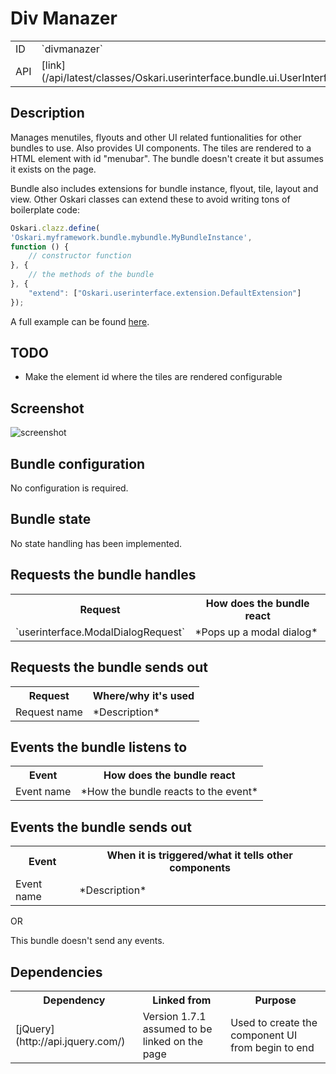 # Div Manazer

<table class="table">
  <tr>
    <td>ID</td><td>`divmanazer`</td>
  </tr>
  <tr>
    <td>API</td><td>[link](/api/latest/classes/Oskari.userinterface.bundle.ui.UserInterfaceBundleInstance.html)</td>
  </tr>
</table>

## Description

Manages menutiles, flyouts and other UI related funtionalities for other bundles to use. Also provides UI components. The tiles are rendered to a HTML element with id "menubar". The bundle doesn't create it but assumes it exists on the page.

Bundle also includes extensions for bundle instance, flyout, tile, layout and view. Other Oskari classes can extend these to avoid writing tons of boilerplate code:

```javascript
Oskari.clazz.define(
'Oskari.myframework.bundle.mybundle.MyBundleInstance',
function () {
    // constructor function
}, {
    // the methods of the bundle
}, {
    "extend": ["Oskari.userinterface.extension.DefaultExtension"]
});
```

A full example can be found [here](https://github.com/nls-oskari/oskari/blob/master/bundles/framework/bundle/myplacesimport/instance.js).

## TODO

* Make the element id where the tiles are rendered configurable

## Screenshot

![screenshot](/images/bundles/divmanazer.png)

## Bundle configuration

No configuration is required.

## Bundle state

No state handling has been implemented.

## Requests the bundle handles

<table class="table">
  <tr>
    <th>Request</th><th>How does the bundle react</th>
  </tr>
  <tr>
    <td>`userinterface.ModalDialogRequest`</td><td>*Pops up a modal dialog*</td>
  </tr>
</table>

## Requests the bundle sends out

<table class="table">
  <tr>
    <th> Request </th><th> Where/why it's used</th>
  </tr>
  <tr>
    <td> Request name </td><td> *Description*</td>
  </tr>
</table>

## Events the bundle listens to

<table class="table">
  <tr>
    <th> Event </th><th> How does the bundle react</th>
  </tr>
  <tr>
    <td> Event name </td><td> *How the bundle reacts to the event*</td>
  </tr>
</table>

## Events the bundle sends out

<table class="table">
  <tr>
    <th> Event </th><th> When it is triggered/what it tells other components</th>
  </tr>
  <tr>
    <td> Event name </td><td> *Description*</td>
  </tr>
</table>

OR

This bundle doesn't send any events.

## Dependencies

<table class="table">
  <tr>
    <th>Dependency</th><th>Linked from</th><th>Purpose</th>
  </tr>
  <tr>
    <td> [jQuery](http://api.jquery.com/) </td>
    <td> Version 1.7.1 assumed to be linked on the page</td>
    <td> Used to create the component UI from begin to end</td>
  </tr>
</table>
